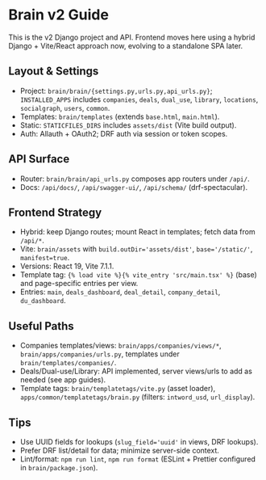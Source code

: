 # Brain v2 Guide

This is the v2 Django project and API. Frontend moves here using a hybrid Django + Vite/React approach now, evolving to a standalone SPA later.

## Layout & Settings
- Project: `brain/brain/{settings.py,urls.py,api_urls.py}`; `INSTALLED_APPS` includes `companies`, `deals`, `dual_use`, `library`, `locations`, `socialgraph`, `users`, `common`.
- Templates: `brain/templates` (extends `base.html`, `main.html`).
- Static: `STATICFILES_DIRS` includes `assets/dist` (Vite build output).
- Auth: Allauth + OAuth2; DRF auth via session or token scopes.

## API Surface
- Router: `brain/brain/api_urls.py` composes app routers under `/api/`.
- Docs: `/api/docs/`, `/api/swagger-ui/`, `/api/schema/` (drf-spectacular).

## Frontend Strategy
- Hybrid: keep Django routes; mount React in templates; fetch data from `/api/*`.
- Vite: `brain/assets` with `build.outDir='assets/dist'`, `base='/static/'`, `manifest=true`.
- Versions: React 19, Vite 7.1.1.
- Template tag: `{% load vite %}{% vite_entry 'src/main.tsx' %}` (base) and page-specific entries per view.
- Entries: `main`, `deals_dashboard`, `deal_detail`, `company_detail`, `du_dashboard`.

## Useful Paths
- Companies templates/views: `brain/apps/companies/views/*`, `brain/apps/companies/urls.py`, templates under `brain/templates/companies/`.
- Deals/Dual-use/Library: API implemented, server views/urls to add as needed (see app guides).
- Template tags: `brain/templatetags/vite.py` (asset loader), `apps/common/templatetags/brain.py` (filters: `intword_usd`, `url_display`).

## Tips
- Use UUID fields for lookups (`slug_field='uuid'` in views, DRF lookups).
- Prefer DRF list/detail for data; minimize server-side context.
- Lint/format: `npm run lint`, `npm run format` (ESLint + Prettier configured in `brain/package.json`).
